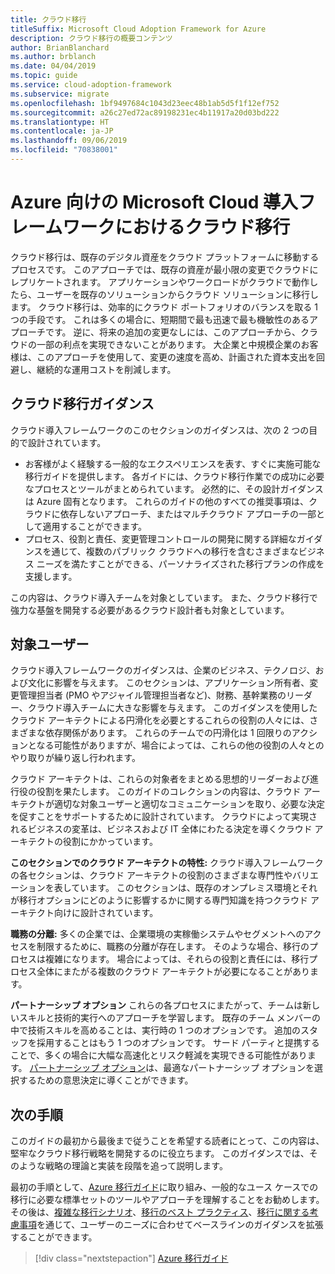 ```yaml
---
title: クラウド移行
titleSuffix: Microsoft Cloud Adoption Framework for Azure
description: クラウド移行の概要コンテンツ
author: BrianBlanchard
ms.author: brblanch
ms.date: 04/04/2019
ms.topic: guide
ms.service: cloud-adoption-framework
ms.subservice: migrate
ms.openlocfilehash: 1bf9497684c1043d23eec48b1ab5d5f1f12ef752
ms.sourcegitcommit: a26c27ed72ac89198231ec4b11917a20d03bd222
ms.translationtype: HT
ms.contentlocale: ja-JP
ms.lasthandoff: 09/06/2019
ms.locfileid: "70838001"
---
```

# <a name="cloud-migration-in-the-microsoft-cloud-adoption-framework-for-azure"></a>Azure 向けの Microsoft Cloud 導入フレームワークにおけるクラウド移行

クラウド移行は、既存のデジタル資産をクラウド プラットフォームに移動するプロセスです。 このアプローチでは、既存の資産が最小限の変更でクラウドにレプリケートされます。 アプリケーションやワークロードがクラウドで動作したら、ユーザーを既存のソリューションからクラウド ソリューションに移行します。 クラウド移行は、効率的にクラウド ポートフォリオのバランスを取る 1 つの手段です。 これは多くの場合に、短期間で最も迅速で最も機敏性のあるアプローチです。 逆に、将来の追加の変更なしには、このアプローチから、クラウドの一部の利点を実現できないことがあります。 大企業と中規模企業のお客様は、このアプローチを使用して、変更の速度を高め、計画された資本支出を回避し、継続的な運用コストを削減します。

## <a name="cloud-migration-guidance"></a>クラウド移行ガイダンス

クラウド導入フレームワークのこのセクションのガイダンスは、次の 2 つの目的で設計されています。

- お客様がよく経験する一般的なエクスペリエンスを表す、すぐに実施可能な移行ガイドを提供します。 各ガイドには、クラウド移行作業での成功に必要なプロセスとツールがまとめられています。 必然的に、その設計ガイダンスは Azure 固有となります。 これらのガイドの他のすべての推奨事項は、クラウドに依存しないアプローチ、またはマルチクラウド アプローチの一部として適用することができます。
- プロセス、役割と責任、変更管理コントロールの開発に関する詳細なガイダンスを通じて、複数のパブリック クラウドへの移行を含むさまざまなビジネス ニーズを満たすことができる、パーソナライズされた移行プランの作成を支援します。

この内容は、クラウド導入チームを対象としています。 また、クラウド移行で強力な基盤を開発する必要があるクラウド設計者も対象としています。

## <a name="intended-audience"></a>対象ユーザー

クラウド導入フレームワークのガイダンスは、企業のビジネス、テクノロジ、および文化に影響を与えます。 このセクションは、アプリケーション所有者、変更管理担当者 (PMO やアジャイル管理担当者など)、財務、基幹業務のリーダー、クラウド導入チームに大きな影響を与えます。 このガイダンスを使用したクラウド アーキテクトによる円滑化を必要とするこれらの役割の人々には、さまざまな依存関係があります。 これらのチームでの円滑化は 1 回限りのアクションとなる可能性がありますが、場合によっては、これらの他の役割の人々とのやり取りが繰り返し行われます。

クラウド アーキテクトは、これらの対象者をまとめる思想的リーダーおよび進行役の役割を果たします。 このガイドのコレクションの内容は、クラウド アーキテクトが適切な対象ユーザーと適切なコミュニケーションを取り、必要な決定を促すことをサポートするために設計されています。 クラウドによって実現されるビジネスの変革は、ビジネスおよび IT 全体にわたる決定を導くクラウド アーキテクトの役割にかかっています。

**このセクションでのクラウド アーキテクトの特性:** クラウド導入フレームワークの各セクションは、クラウド アーキテクトの役割のさまざまな専門性やバリエーションを表しています。 このセクションは、既存のオンプレミス環境とそれが移行オプションにどのように影響するかに関する専門知識を持つクラウド アーキテクト向けに設計されています。

**職務の分離:** 多くの企業では、企業環境の実稼働システムやセグメントへのアクセスを制限するために、職務の分離が存在します。 そのような場合、移行のプロセスは複雑になります。 場合によっては、それらの役割と責任には、移行プロセス全体にまたがる複数のクラウド アーキテクトが必要になることがあります。

**パートナーシップ オプション** これらの各プロセスにまたがって、チームは新しいスキルと技術的実行へのアプローチを学習します。 既存のチーム メンバーの中で技術スキルを高めることは、実行時の 1 つのオプションです。 追加のスタッフを採用することはもう 1 つのオプションです。 サード パーティと提携することで、多くの場合に大幅な高速化とリスク軽減を実現できる可能性があります。 [パートナーシップ オプション](./migration-considerations/assess/partnership-options.md)は、最適なパートナーシップ オプションを選択するための意思決定に導くことができます。

## <a name="next-steps"></a>次の手順

このガイドの最初から最後まで従うことを希望する読者にとって、この内容は、堅牢なクラウド移行戦略を開発するのに役立ちます。 このガイダンスでは、そのような戦略の理論と実装を段階を追って説明します。

最初の手順として、[Azure 移行ガイド](./azure-migration-guide/index.md)に取り組み、一般的なユース ケースでの移行に必要な標準セットのツールやアプローチを理解することをお勧めします。 その後は、[複雑な移行シナリオ](./expanded-scope/index.md)、[移行のベスト プラクティス](./azure-best-practices/index.md)、[移行に関する考慮事項](./migration-considerations/index.md)を通じて、ユーザーのニーズに合わせてベースラインのガイダンスを拡張することができます。

> [!div class="nextstepaction"]
> [Azure 移行ガイド](./azure-migration-guide/index.md)
